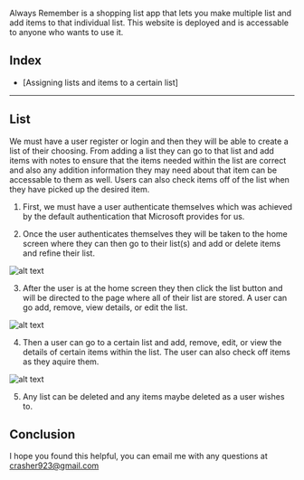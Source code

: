 Always Remember is a shopping list app that lets you make multiple list and add items to that individual list. This website is deployed and is accessable to anyone who wants to use it.

## Index

* [Assigning lists and items to a certain list]

---

## List



We must have a user register or login and then they will be able to create a list of their choosing. From adding a list they can go to that list and add items with notes to ensure that the items needed within the list are correct and also any addition information they may need about that item can be accessable to them as well. Users can also check items off of the list when they have picked up the desired item.

1. First, we must have a user authenticate themselves which was achieved by the default authentication that Microsoft provides for us.

2. Once the user authenticates themselves they will be taken to the home screen where they can then go to their list(s) and add or delete items and refine their list.


![alt text](screenshots/Capture.PNG "Home Screen After authentication")

3. After the user is at the home screen they then click the list button and will be directed to the page where all of their list are stored. A user can go add, remove, view details, or edit the list.
 
 
 ![alt text](screenshots/Capture2.PNG "All of the users lists")


4. Then a user can go to a certain list and add, remove, edit, or view the details of certain items within the list. The user can also check off items as they aquire them.

 ![alt text](screenshots/Capture2.PNG "All of the users lists")


5. Any list can be deleted and any items maybe deleted as a user wishes to.


## Conclusion

I hope you found this helpful, you can email me with any questions at crasher923@gmail.com